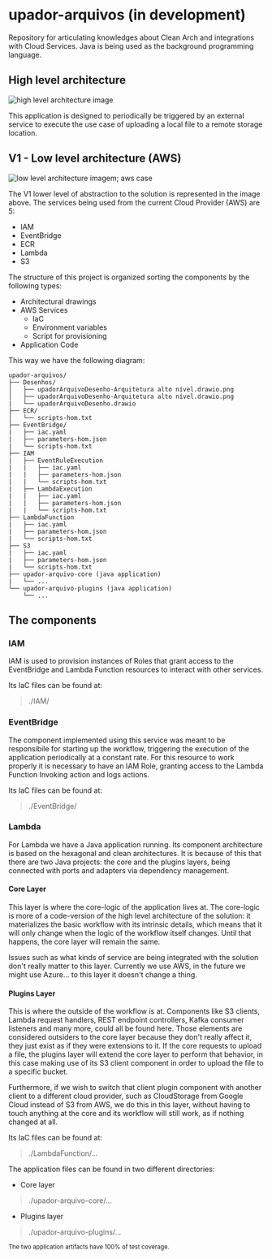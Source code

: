 # upador-arquivos (in development)
Repository for articulating knowledges about Clean Arch and integrations with Cloud Services. Java is being used as the background programming language.

## High level architecture

![high level architecture image](https://raw.githubusercontent.com/julucinho/upador-arquivos/main/Desenhos/upadorArquivoDesenho-Arquitetura%20alto%20n%C3%ADvel.drawio.png)

This application is designed to periodically be triggered by an external service to execute the use case of uploading a local file to a remote storage location. 

## V1 - Low level architecture (AWS)
![low level architecture imagem; aws case](https://raw.githubusercontent.com/julucinho/upador-arquivos/main/Desenhos/upadorArquivoDesenho-Arquitetura%20baixo%20n%C3%ADvel.drawio.png)

The V1 lower level of abstraction to the solution is represented in the image above. The services being used from the current Cloud Provider (AWS) are 5:

- IAM
- EventBridge
- ECR
- Lambda
- S3

The structure of this project is organized sorting the components by the following types:

- Architectural drawings
- AWS Services
    - IaC
    - Environment variables
    - Script for provisioning
- Application Code

This way we have the following diagram:
    
    
    upador-arquivos/
    ├── Desenhos/
    │   ├── upadorArquivoDesenho-Arquitetura alto nível.drawio.png
    │   ├── upadorArquivoDesenho-Arquitetura alto nível.drawio.png
    |   └── upadorArquivoDesenho.drawio
    ├── ECR/
    │   └── scripts-hom.txt
    ├── EventBridge/
    |   ├── iac.yaml
    |   ├── parameters-hom.json
    |   └── scripts-hom.txt
    ├── IAM
    |   ├── EventRuleExecution
    |   |   ├── iac.yaml
    |   |   ├── parameters-hom.json
    |   |   └── scripts-hom.txt
    |   ├── LambdaExecution
    |   |   ├── iac.yaml
    |   |   ├── parameters-hom.json
    |   |   └── scripts-hom.txt
    ├── LambdaFunction
    |   ├── iac.yaml
    |   ├── parameters-hom.json
    |   └── scripts-hom.txt
    ├── S3
    |   ├── iac.yaml
    |   ├── parameters-hom.json
    |   └── scripts-hom.txt
    ├── upador-arquivo-core (java application)
    |   └── ...
    └── upador-arquivo-plugins (java application)
        └── ...
    

## The components

### IAM
IAM is used to provision instances of Roles that grant access to the EventBridge and Lambda Function resources to interact with other services.

Its IaC files can be found at: 
> ./IAM/

### EventBridge
The component implemented using this service was meant to be responsibile for starting up the workflow, triggering the execution of the application periodically at a constant rate. For this resource to work properly it is necessary to have an IAM Role, granting access to the Lambda Function Invoking action and logs actions.

Its IaC files can be found at:
> ./EventBridge/

### Lambda
For Lambda we have a Java application running. Its component architecture is based on the hexagonal and clean architectures. It is because of this that there are two Java projects: the core and the plugins layers, being connected with ports and adapters via dependency management.

#### Core Layer
This layer is where the core-logic of the application lives at. The core-logic is more of a code-version of the high level architecture of the solution: it materializes the basic workflow with its intrinsic details, which means that it will only change when the logic of the workflow itself changes. Until that happens, the core layer will remain the same. 

Issues such as what kinds of service are being integrated with the solution don't really matter to this layer. Currently we use AWS, in the future we might use Azure... to this layer it doesn't change a thing. 

#### Plugins Layer
This is where the outside of the workflow is at. Components like S3 clients, Lambda request handlers, REST endpoint controllers, Kafka consumer listeners and many more, could all be found here. Those elements are considered outsiders to the core layer because they don't really affect it, they just exist as if they were extensions to it. If the core requests to upload a file, the plugins layer will extend the core layer to perform that behavior, in this case making use of its S3 client component in order to upload the file to a specific bucket. 

Furthermore, if we wish to switch that client plugin component with another client to a different cloud provider, such as CloudStorage from Google Cloud instead of S3 from AWS, we do this in this layer, without having to touch anything at the core and its workflow will still work, as if nothing changed at all.

Its IaC files can be found at:
>./LambdaFunction/...

The application files can be found in two different directories:
- Core layer
> ./upador-arquivo-core/...
- Plugins layer
> ./upador-arquivo-plugins/...

<sup>The two application artifacts have 100% of test coverage.</sup>

